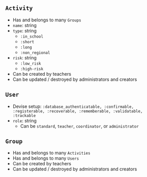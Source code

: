 ## `Activity`

-   Has and belongs to many `Groups`
-   `name`: string
-   `type`: string
    -   `:in_school`
    -   `:short`
    -   `:long`
    -   `:non_regional`
-   `risk`: string
    -   `:low_risk`
    -   `:high-risk`
-   Can be created by teachers
-   Can be updated / destroyed by administrators and creators

## `User`

-   Devise setup: `:database_authenticatable, :confirmable, :registerable, :recoverable, :rememberable, :validatable, :trackable`
-   `role`: string
    -   Can be `standard`, `teacher`, `coordinator`, or `administrator`

## `Group`

-   Has and belongs to many `Activities`
-   Has and belongs to many `Users`
-   Can be created by teachers
-   Can be updated / destroyed by administrators and creators
